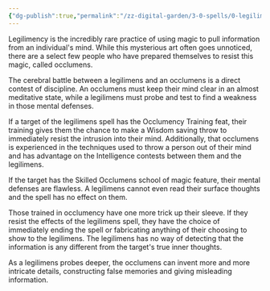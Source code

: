 ```yaml
---
{"dg-publish":true,"permalink":"/zz-digital-garden/3-0-spells/0-legilimens-and-occlumens/","title":"Legilimens & Occlumens"}
---
```


Legilimency is the incredibly rare practice of using magic to pull information from an individual's mind. While this mysterious art often goes unnoticed, there are a select few people who have prepared themselves to resist this magic, called occlumens. 

The cerebral battle between a legilimens and an occlumens is a direct contest of discipline. An occlumens must keep their mind clear in an almost meditative state, while a legilimens must probe and test to find a weakness in those mental defenses.

If a target of the legilimens spell has the Occlumency Training feat, their training gives them the chance to make a Wisdom saving throw to immediately resist the intrusion into their mind. Additionally, that occlumens is experienced in the techniques used to throw a person out of their mind and has advantage on the Intelligence contests between them and the legilimens. 

If the target has the Skilled Occlumens school of magic feature, their mental defenses are flawless. A legilimens cannot even read their surface thoughts and the spell has no effect on them.

Those trained in occlumency have one more trick up their sleeve. If they resist the effects of the legilimens spell, they have the choice of immediately ending the spell or fabricating anything of their choosing to show to the legilimens. The legilimens has no way of detecting that the information is any different from the target's true inner thoughts. 

As a legilimens probes deeper, the occlumens can invent more and more intricate details, constructing false memories and giving misleading information.